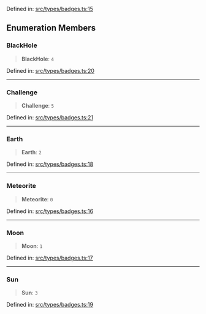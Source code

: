 Defined in: [src/types/badges.ts:15](https://github.com/bhavjitChauhan/khan-api/blob/67d30ab4498111952301bcaddbef9a132bf75105/src/types/badges.ts#L15)

## Enumeration Members

### BlackHole

> **BlackHole**: `4`

Defined in: [src/types/badges.ts:20](https://github.com/bhavjitChauhan/khan-api/blob/67d30ab4498111952301bcaddbef9a132bf75105/src/types/badges.ts#L20)

***

### Challenge

> **Challenge**: `5`

Defined in: [src/types/badges.ts:21](https://github.com/bhavjitChauhan/khan-api/blob/67d30ab4498111952301bcaddbef9a132bf75105/src/types/badges.ts#L21)

***

### Earth

> **Earth**: `2`

Defined in: [src/types/badges.ts:18](https://github.com/bhavjitChauhan/khan-api/blob/67d30ab4498111952301bcaddbef9a132bf75105/src/types/badges.ts#L18)

***

### Meteorite

> **Meteorite**: `0`

Defined in: [src/types/badges.ts:16](https://github.com/bhavjitChauhan/khan-api/blob/67d30ab4498111952301bcaddbef9a132bf75105/src/types/badges.ts#L16)

***

### Moon

> **Moon**: `1`

Defined in: [src/types/badges.ts:17](https://github.com/bhavjitChauhan/khan-api/blob/67d30ab4498111952301bcaddbef9a132bf75105/src/types/badges.ts#L17)

***

### Sun

> **Sun**: `3`

Defined in: [src/types/badges.ts:19](https://github.com/bhavjitChauhan/khan-api/blob/67d30ab4498111952301bcaddbef9a132bf75105/src/types/badges.ts#L19)

